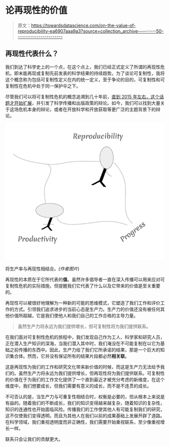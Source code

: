 # 论再现性的价值

> 原文：<https://towardsdatascience.com/on-the-value-of-reproducibility-ea6907aaa9a3?source=collection_archive---------50----------------------->

## 再现性代表什么？

我们到达了科学史上的一个点，在这个点上，我们已经正式定义了所谓的再现性危机，即未能再现或复制先前发表的科学结果的持续趋势。为了谈论可复制性，我将这个概念称为包括可复制性定义在内的统一定义，至于争论的目的，可复制性和可复制性在危机中处于同一保护伞之下。

尽管我们可以将可复制性危机的概念追溯到几十年前，[直到 2015 年左右，这个话题才开始扩展](https://www.nature.com/articles/533452a)，并引发了科学传播和出版政策的辩论。如今，我们可以找到大量关于这场危机本身的辩论，或者在开放科学和开放获取等更广泛的主题背景下的辩论。

![](img/2066309e484d1df22192a171ccc55ca3.png)

将生产率与再现性相结合。*(作者图片*)

再现性的本质在于它所代表的**值**。虽然许多倡导者一直在深入传播可以用来应对可复制性危机的实际措施，但提醒我们它代表了什么以及它带来的价值是至关重要的。

再现性可以被很好地理解为一种新的可能的思维模式，它塑造了我们工作和评价工作的方式。引领我们追求进步的当前心态是生产力。生产力的价值还没有被任何其他价值所超越，它是我们使他人和我们自己的工作合格的主导力量。

> 虽然生产力将永远为我们提供增长，但可复制性将为我们提供联系。

在我们面对可复制性危机的旅程中，我们发现自己作为工人、科学家和研究人员，正在潜入生产知识的深海，当我们潜入其中时，我们淹没在不可能复制在以它为基础之前传播的东西中。因此，生产力给了我们它所承诺的结果，那是一个巨大的知识集合体。然而，它并没有保证所有的结果片段都必然**相关联**。

这是再现性为我们的工作和研究文化带来新价值的时候，而这是生产力无法给予我们的。虽然生产力将永远为我们提供增长，但再现性将为我们提供联系。可复制性的价值在于为我们的工作文化提供了一个直到最近才被充分考虑的新维度，在这个维度中，我们想要成长，但我们需要有意义的成长，而不是不连贯的成长。

不可否认的是，当生产力与可重复性相结合时，权衡是必要的，但从根本上来说是有益的。随着我们的不断成长，我们的知识变得越来越复杂，随着知识的复杂性，知识的连通性也开始面临风险。传播我们的工作使其他人有可能复制我们的研究，这不仅使我们变得透明，而且为其他人在我们以前的成果基础上发展开辟了道路。在科学领域，我们重视透明度而非正确性，我们需要开始重视联系，至少像重视增长一样。

联系只会让我们的贡献更大。